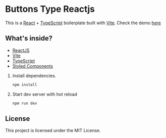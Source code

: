 # Buttons Type Reactjs

This is a [React](https://reactjs.org) + [TypeScript](https://www.typescriptlang.org/) boilerplate built with [Vite](https://vitejs.dev). Check the demo <ins>[here](https://to-do-list-reactjs-eta.vercel.app/)</ins>

## What's inside?

- [ReactJS](https://reactjs.org)
- [Vite](https://vitejs.dev)
- [TypeScript](https://www.typescriptlang.org)
- [Styled Components](https://styled-components.com/)

1. Install dependencies.

   ```bash
   npm install
   ```

2. Start dev server with hot reload
   ```bash
   npm run dev
   ```

## License

This project is licensed under the MIT License.